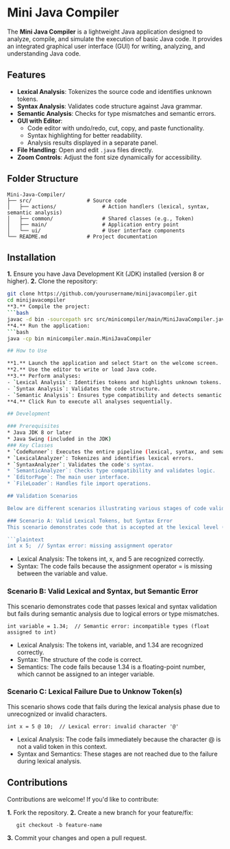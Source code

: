 # Mini Java Compiler

The **Mini Java Compiler** is a lightweight Java application designed to analyze, compile, and simulate the execution of basic Java code. It provides an integrated graphical user interface (GUI) for writing, analyzing, and understanding Java code.

## Features

- **Lexical Analysis**: Tokenizes the source code and identifies unknown tokens.
- **Syntax Analysis**: Validates code structure against Java grammar.
- **Semantic Analysis**: Checks for type mismatches and semantic errors.
- **GUI with Editor**:
  - Code editor with undo/redo, cut, copy, and paste functionality.
  - Syntax highlighting for better readability.
  - Analysis results displayed in a separate panel.
- **File Handling**: Open and edit `.java` files directly.
- **Zoom Controls**: Adjust the font size dynamically for accessibility.

## Folder Structure

```plaintext
Mini-Java-Compiler/
├── src/                  # Source code
│   ├── actions/               # Action handlers (lexical, syntax, semantic analysis)
│   ├── common/                # Shared classes (e.g., Token)
│   ├── main/                  # Application entry point
│   └── ui/                    # User interface components                 
└── README.md             # Project documentation
```

## Installation

**1.** Ensure you have Java Development Kit (JDK) installed (version 8 or higher).
**2.** Clone the repository:
   ```bash
   git clone https://github.com/yourusername/minijavacompiler.git
   cd minijavacompiler   
**3.** Compile the project:
   ```bash
   javac -d bin -sourcepath src src/minicompiler/main/MiniJavaCompiler.java
**4.** Run the application:
   ```bash
   java -cp bin minicompiler.main.MiniJavaCompiler

## How to Use

**1.** Launch the application and select Start on the welcome screen.
**2.** Use the editor to write or load Java code.
**3.** Perform analyses:
   - `Lexical Analysis`: Identifies tokens and highlights unknown tokens.
   - `Syntax Analysis`: Validates the code structure.
   - `Semantic Analysis`: Ensures type compatibility and detects semantic errors.
**4.** Click Run to execute all analyses sequentially.

## Development

### Prerequisites
  * Java JDK 8 or later
  * Java Swing (included in the JDK)
### Key Classes
  * `CodeRunner`: Executes the entire pipeline (lexical, syntax, and semantic analysis).
  * `LexicalAnalyzer`: Tokenizes and identifies lexical errors.
  * `SyntaxAnalyzer`: Validates the code's syntax.
  * `SemanticAnalyzer`: Checks type compatibility and validates logic.
  * `EditorPage`: The main user interface.
  * `FileLoader`: Handles file import operations.

## Validation Scenarios

Below are different scenarios illustrating various stages of code validation:

### Scenario A: Valid Lexical Tokens, but Syntax Error
This scenario demonstrates code that is accepted at the lexical level (tokens are recognized), but fails during syntax validation.

```plaintext
int x 5;  // Syntax error: missing assignment operator
```

  * Lexical Analysis: The tokens int, x, and 5 are recognized correctly.
  * Syntax: The code fails because the assignment operator = is missing between the variable and value.

### Scenario B: Valid Lexical and Syntax, but Semantic Error
This scenario demonstrates code that passes lexical and syntax validation but fails during semantic analysis due to logical errors or type mismatches.

```plaintext
int variable = 1.34;  // Semantic error: incompatible types (float assigned to int)
```

  * Lexical Analysis: The tokens int, variable, and 1.34 are recognized correctly.
  * Syntax: The structure of the code is correct.
  * Semantics: The code fails because 1.34 is a floating-point number, which cannot be assigned to an integer variable.

### Scenario C: Lexical Failure Due to Unknow Token(s)
This scenario shows code that fails during the lexical analysis phase due to unrecognized or invalid characters.

```plaintext
int x = 5 @ 10;  // Lexical error: invalid character '@'
```

  * Lexical Analysis: The code fails immediately because the character @ is not a valid token in this context.
  * Syntax and Semantics: These stages are not reached due to the failure during lexical analysis.

## Contributions

Contributions are welcome! If you'd like to contribute:

**1.** Fork the repository.
**2.** Create a new branch for your feature/fix:
```plaintext
   git checkout -b feature-name
```
**3.** Commit your changes and open a pull request.
